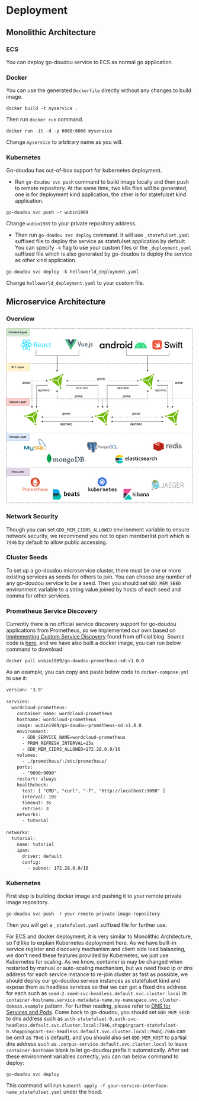 # Deployment

## Monolithic Architecture
### ECS

You can deploy go-doudou service to ECS as normal go application.

### Docker

You can use the generated `Dockerfile` directly without any changes to build image.

```shell
docker build -t myservice . 
```

Then run `docker run` command.

```shell
docker run -it -d -p 6060:6060 myservice
```

Change `myservice` to arbitrary name as you will.

### Kubernetes

Go-doudou has out-of-box support for kubernetes deployment.

- Run `go-doudou svc push` command to build image locally and then push to remote repository. At the same time, two k8s files will be generated, one is for deployment kind application, the other is for statefulset kind application.

```shell
go-doudou svc push -r wubin1989
```

Change `wubin1989` to your private repository address.

- Then run `go-doudou svc deploy` command. It will use `_statefulset.yaml` suffixed file to deploy the service as statefulset application by default. You can specify `-k` flag to use your custom files or the `_deployment.yaml` suffixed file which is also generated by go-doudou to deploy the service as other kind application.

```shell
go-doudou svc deploy -k helloworld_deployment.yaml
```

Change `helloworld_deployment.yaml` to your custom file.

## Microservice Architecture

### Overview
![microservice](/images/microservice.png)

### Network Security
Though you can set `GDD_MEM_CIDRS_ALLOWED` environment variable to ensure network security, we recommend you not to open memberlist port which is `7946` by default to allow public accessing.

### Cluster Seeds
To set up a go-doudou microservice cluster, there must be one or more existing services as seeds for others to join. You can choose any number of any go-doudou service to be a seed. Then you should set `GDD_MEM_SEED` environment variable to a string value joined by hosts of each seed and comma for other services.

### Prometheus Service Discovery
Currently there is no official service discovery support for go-doudou applications from Prometheus, so we implemented our own based on [Implementing Custom Service Discovery](https://prometheus.io/blog/2018/07/05/implementing-custom-sd/) found from official blog. Source code is [here](https://github.com/unionj-cloud/go-doudou-guide/tree/master/seed), and we have also built a docker image, you can run below command to download:
```shell
docker pull wubin1989/go-doudou-prometheus-sd:v1.0.0
```
As an example, you can copy and paste below code to `docker-compose.yml` to use it:
```shell
version: '3.9'

services:
  wordcloud-prometheus:
    container_name: wordcloud-prometheus
    hostname: wordcloud-prometheus
    image: wubin1989/go-doudou-prometheus-sd:v1.0.0
    environment:
      - GDD_SERVICE_NAME=wordcloud-prometheus
      - PROM_REFRESH_INTERVAL=15s
      - GDD_MEM_CIDRS_ALLOWED=172.28.0.0/16
    volumes:
      - ./prometheus/:/etc/prometheus/
    ports:
      - "9090:9090"
    restart: always
    healthcheck:
      test: [ "CMD", "curl", "-f", "http://localhost:9090" ]
      interval: 10s
      timeout: 3s
      retries: 3
    networks:
      - tutorial

networks:
  tutorial:
    name: tutorial
    ipam:
      driver: default
      config:
        - subnet: 172.28.0.0/16
```

### Kubernetes
First step is building docker image and pushing it to your remote private image repository.
```shell
go-doudou svc push -r your-remote-private-image-repository
```
Then you will get a `_statefulset.yaml` suffixed file for further use.

For ECS and docker deployment, it is very similar to Monolithic Architecture, so I'd like to explain Kubernetes deployment here. As we have built-in service register and discovery mechanism and client side load balancing, we don't need these features provided by Kubernetes, we just use Kubernetes for scaling. As we know, container ip may be changed when restarted by manual or auto-scaling mechanism, but we need fixed ip or dns address for each service instance to re-join cluster as fast as possible, we should deploy our go-doudou service instances as statefulset kind and expose them as headless services so that we can get a fixed dns address for each such as `seed-2.seed-svc-headless.default.svc.cluster.local` in `container-hostname.service-metadata-name.my-namespace.svc.cluster-domain.example` pattern. For further reading, please refer to [DNS for Services and Pods](https://kubernetes.io/docs/concepts/services-networking/dns-pod-service/). Come back to go-doudou, you should set `GDD_MEM_SEED` to dns address such as `auth-statefulset-0.auth-svc-headless.default.svc.cluster.local:7946,shoppingcart-statefulset-0.shoppingcart-svc-headless.default.svc.cluster.local:7946`(`:7946` can be omit as `7946` is default), and you should also set `GDD_MEM_HOST` to partial dns address such as `.corpus-service.default.svc.cluster.local` to leave `container-hostname` blank to let go-doudou prefix it automatically. After set these environment variables correctly, you can run below command to deploy:
```shell
go-doudou svc deploy
```
This command will run `kubectl apply -f your-service-interface-name_statefulset.yaml` under the hood.